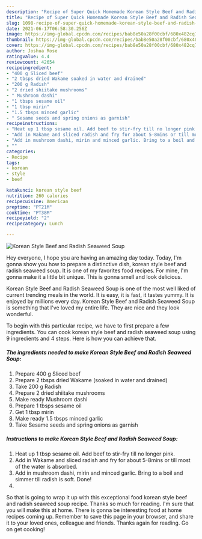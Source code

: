 ```yaml
---
description: "Recipe of Super Quick Homemade Korean Style Beef and Radish Seaweed Soup"
title: "Recipe of Super Quick Homemade Korean Style Beef and Radish Seaweed Soup"
slug: 1098-recipe-of-super-quick-homemade-korean-style-beef-and-radish-seaweed-soup
date: 2021-06-17T06:58:30.256Z
image: https://img-global.cpcdn.com/recipes/bab8e50a28f00cbf/680x482cq70/korean-style-beef-and-radish-seaweed-soup-recipe-main-photo.jpg
thumbnail: https://img-global.cpcdn.com/recipes/bab8e50a28f00cbf/680x482cq70/korean-style-beef-and-radish-seaweed-soup-recipe-main-photo.jpg
cover: https://img-global.cpcdn.com/recipes/bab8e50a28f00cbf/680x482cq70/korean-style-beef-and-radish-seaweed-soup-recipe-main-photo.jpg
author: Joshua Rose
ratingvalue: 4.4
reviewcount: 42654
recipeingredient:
- "400 g Sliced beef"
- "2 tbsps dried Wakame soaked in water and drained"
- "200 g Radish"
- "2 dried shiitake mushrooms"
- " Mushroom dashi"
- "1 tbsps sesame oil"
- "1 tbsp mirin"
- "1.5 tbsps minced garlic"
- " Sesame seeds and spring onions as garnish"
recipeinstructions:
- "Heat up 1 tbsp sesame oil. Add beef to stir-fry till no longer pink."
- "Add in Wakame and sliced radish and fry for about 5-8mins or till most of the water is absorbed."
- "Add in mushroom dashi, mirin and minced garlic. Bring to a boil and simmer till radish is soft. Done!"
- ""
categories:
- Recipe
tags:
- korean
- style
- beef

katakunci: korean style beef 
nutrition: 260 calories
recipecuisine: American
preptime: "PT21M"
cooktime: "PT38M"
recipeyield: "2"
recipecategory: Lunch

---
```



![Korean Style Beef and Radish Seaweed Soup](https://img-global.cpcdn.com/recipes/bab8e50a28f00cbf/680x482cq70/korean-style-beef-and-radish-seaweed-soup-recipe-main-photo.jpg)

Hey everyone, I hope you are having an amazing day today. Today, I'm gonna show you how to prepare a distinctive dish, korean style beef and radish seaweed soup. It is one of my favorites food recipes. For mine, I'm gonna make it a little bit unique. This is gonna smell and look delicious.



Korean Style Beef and Radish Seaweed Soup is one of the most well liked of current trending meals in the world. It is easy, it is fast, it tastes yummy. It is enjoyed by millions every day. Korean Style Beef and Radish Seaweed Soup is something that I've loved my entire life. They are nice and they look wonderful.


To begin with this particular recipe, we have to first prepare a few ingredients. You can cook korean style beef and radish seaweed soup using 9 ingredients and 4 steps. Here is how you can achieve that.

<!--inarticleads1-->

##### The ingredients needed to make Korean Style Beef and Radish Seaweed Soup:

1. Prepare 400 g Sliced beef
1. Prepare 2 tbsps dried Wakame (soaked in water and drained)
1. Take 200 g Radish
1. Prepare 2 dried shiitake mushrooms
1. Make ready  Mushroom dashi
1. Prepare 1 tbsps sesame oil
1. Get 1 tbsp mirin
1. Make ready 1.5 tbsps minced garlic
1. Take  Sesame seeds and spring onions as garnish




<!--inarticleads2-->

##### Instructions to make Korean Style Beef and Radish Seaweed Soup:

1. Heat up 1 tbsp sesame oil. Add beef to stir-fry till no longer pink.
1. Add in Wakame and sliced radish and fry for about 5-8mins or till most of the water is absorbed.
1. Add in mushroom dashi, mirin and minced garlic. Bring to a boil and simmer till radish is soft. Done!
1. 




So that is going to wrap it up with this exceptional food korean style beef and radish seaweed soup recipe. Thanks so much for reading. I'm sure that you will make this at home. There is gonna be interesting food at home recipes coming up. Remember to save this page in your browser, and share it to your loved ones, colleague and friends. Thanks again for reading. Go on get cooking!
